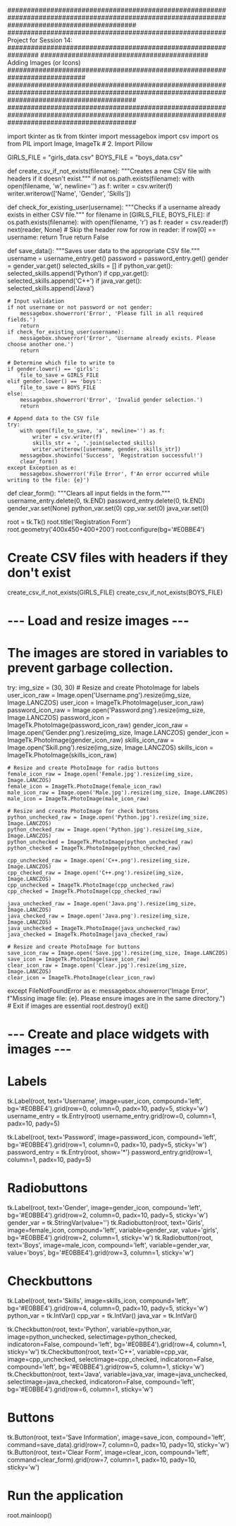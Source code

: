 #################################################################################################################################################
######################################################## Project for Session 14: ################################################################ 
########################################### Adding Images (or Icons) ############################################################################
#################################################################################################################################################
#################################################################################################################################################

import tkinter as tk
from tkinter import messagebox
import csv
import os
from PIL import Image, ImageTk # 2. Import Pillow

GIRLS_FILE = "girls_data.csv"
BOYS_FILE = "boys_data.csv"

def create_csv_if_not_exists(filename):
    """Creates a new CSV file with headers if it doesn't exist."""
    if not os.path.exists(filename):
        with open(filename, 'w', newline='') as f:
            writer = csv.writer(f)
            writer.writerow(['Name', 'Gender', 'Skills'])

def check_for_existing_user(username):
    """Checks if a username already exists in either CSV file."""
    for filename in [GIRLS_FILE, BOYS_FILE]:
        if os.path.exists(filename):
            with open(filename, 'r') as f:
                reader = csv.reader(f)
                next(reader, None) # Skip the header row
                for row in reader:
                    if row[0] == username:
                        return True
    return False

def save_data():
    """Saves user data to the appropriate CSV file."""
    username = username_entry.get()
    password = password_entry.get()
    gender = gender_var.get()
    selected_skills = []
    if python_var.get():
        selected_skills.append('Python')
    if cpp_var.get():
        selected_skills.append('C++')
    if java_var.get():
        selected_skills.append('Java')

    # Input validation
    if not username or not password or not gender:
        messagebox.showerror('Error', 'Please fill in all required fields.')
        return
    if check_for_existing_user(username):
        messagebox.showerror('Error', 'Username already exists. Please choose another one.')
        return

    # Determine which file to write to
    if gender.lower() == 'girls':
        file_to_save = GIRLS_FILE
    elif gender.lower() == 'boys':
        file_to_save = BOYS_FILE
    else:
        messagebox.showerror('Error', 'Invalid gender selection.')
        return

    # Append data to the CSV file
    try:
        with open(file_to_save, 'a', newline='') as f:
            writer = csv.writer(f)
            skills_str = ', '.join(selected_skills)
            writer.writerow([username, gender, skills_str])
        messagebox.showinfo('Success', 'Registration successful!')
        clear_form()
    except Exception as e:
        messagebox.showerror('File Error', f'An error occurred while writing to the file: {e}')

def clear_form():
    """Clears all input fields in the form."""
    username_entry.delete(0, tk.END)
    password_entry.delete(0, tk.END)
    gender_var.set(None)
    python_var.set(0)
    cpp_var.set(0)
    java_var.set(0)

root = tk.Tk()
root.title('Registration Form')
root.geometry('400x450+400+200')
root.configure(bg='#E0BBE4')

# Create CSV files with headers if they don't exist
create_csv_if_not_exists(GIRLS_FILE)
create_csv_if_not_exists(BOYS_FILE)

# --- Load and resize images ---
# The images are stored in variables to prevent garbage collection.
try:
    img_size = (30, 30)
    # Resize and create PhotoImage for labels
    user_icon_raw = Image.open('Username.png').resize(img_size, Image.LANCZOS)
    user_icon = ImageTk.PhotoImage(user_icon_raw)
    password_icon_raw = Image.open('Password.png').resize(img_size, Image.LANCZOS)
    password_icon = ImageTk.PhotoImage(password_icon_raw)
    gender_icon_raw = Image.open('Gender.png').resize(img_size, Image.LANCZOS)
    gender_icon = ImageTk.PhotoImage(gender_icon_raw)
    skills_icon_raw = Image.open('Skill.png').resize(img_size, Image.LANCZOS)
    skills_icon = ImageTk.PhotoImage(skills_icon_raw)
    
    # Resize and create PhotoImage for radio buttons
    female_icon_raw = Image.open('Female.jpg').resize(img_size, Image.LANCZOS)
    female_icon = ImageTk.PhotoImage(female_icon_raw)
    male_icon_raw = Image.open('Male.jpg').resize(img_size, Image.LANCZOS)
    male_icon = ImageTk.PhotoImage(male_icon_raw)
    
    # Resize and create PhotoImage for check buttons
    python_unchecked_raw = Image.open('Python.jpg').resize(img_size, Image.LANCZOS)
    python_checked_raw = Image.open('Python.jpg').resize(img_size, Image.LANCZOS)
    python_unchecked = ImageTk.PhotoImage(python_unchecked_raw)
    python_checked = ImageTk.PhotoImage(python_checked_raw)

    cpp_unchecked_raw = Image.open('C++.png').resize(img_size, Image.LANCZOS)
    cpp_checked_raw = Image.open('C++.png').resize(img_size, Image.LANCZOS)
    cpp_unchecked = ImageTk.PhotoImage(cpp_unchecked_raw)
    cpp_checked = ImageTk.PhotoImage(cpp_checked_raw)

    java_unchecked_raw = Image.open('Java.png').resize(img_size, Image.LANCZOS)
    java_checked_raw = Image.open('Java.png').resize(img_size, Image.LANCZOS)
    java_unchecked = ImageTk.PhotoImage(java_unchecked_raw)
    java_checked = ImageTk.PhotoImage(java_checked_raw)
    
    # Resize and create PhotoImage for buttons
    save_icon_raw = Image.open('Save.jpg').resize(img_size, Image.LANCZOS)
    save_icon = ImageTk.PhotoImage(save_icon_raw)
    clear_icon_raw = Image.open('Clear.jpg').resize(img_size, Image.LANCZOS)
    clear_icon = ImageTk.PhotoImage(clear_icon_raw)

except FileNotFoundError as e:
    messagebox.showerror('Image Error', f"Missing image file: {e}. Please ensure images are in the same directory.")
    # Exit if images are essential
    root.destroy()
    exit()

# --- Create and place widgets with images ---
# Labels
tk.Label(root, text='Username', image=user_icon, compound='left', bg='#E0BBE4').grid(row=0, column=0, padx=10, pady=5, sticky='w')
username_entry = tk.Entry(root)
username_entry.grid(row=0, column=1, padx=10, pady=5)

tk.Label(root, text='Password', image=password_icon, compound='left', bg='#E0BBE4').grid(row=1, column=0, padx=10, pady=5, sticky='w')
password_entry = tk.Entry(root, show='*')
password_entry.grid(row=1, column=1, padx=10, pady=5)

# Radiobuttons
tk.Label(root, text='Gender', image=gender_icon, compound='left', bg='#E0BBE4').grid(row=2, column=0, padx=10, pady=5, sticky='w')
gender_var = tk.StringVar(value='')
tk.Radiobutton(root, text='Girls', image=female_icon, compound='left', variable=gender_var, value='girls', bg='#E0BBE4').grid(row=2, column=1, sticky='w')
tk.Radiobutton(root, text='Boys', image=male_icon, compound='left', variable=gender_var, value='boys', bg='#E0BBE4').grid(row=3, column=1, sticky='w')

# Checkbuttons
tk.Label(root, text='Skills', image=skills_icon, compound='left', bg='#E0BBE4').grid(row=4, column=0, padx=10, pady=5, sticky='w')
python_var = tk.IntVar()
cpp_var = tk.IntVar()
java_var = tk.IntVar()

tk.Checkbutton(root, text='Python', variable=python_var, image=python_unchecked, selectimage=python_checked, indicatoron=False, compound='left', bg='#E0BBE4').grid(row=4, column=1, sticky='w')
tk.Checkbutton(root, text='C++', variable=cpp_var, image=cpp_unchecked, selectimage=cpp_checked, indicatoron=False, compound='left', bg='#E0BBE4').grid(row=5, column=1, sticky='w')
tk.Checkbutton(root, text='Java', variable=java_var, image=java_unchecked, selectimage=java_checked, indicatoron=False, compound='left', bg='#E0BBE4').grid(row=6, column=1, sticky='w')

# Buttons
tk.Button(root, text='Save Information', image=save_icon, compound='left', command=save_data).grid(row=7, column=0, padx=10, pady=10, sticky='w')
tk.Button(root, text='Clear Form', image=clear_icon, compound='left', command=clear_form).grid(row=7, column=1, padx=10, pady=10, sticky='w')

# Run the application
root.mainloop()
